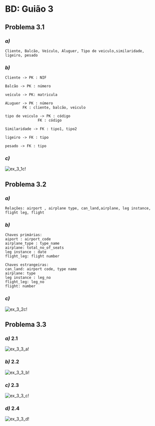# BD: Guião 3


## ​Problema 3.1
 
### *a)*

```
Cliente, Balcão, Veículo, Aluguer, Tipo de veiculo,similaridade, ligeiro, pesado
```


### *b)* 

```
Cliente -> PK : NIF

Balcão -> PK : número

veículo -> PK: matricula

ALuguer -> PK : número
		FK : cliente, balcão, veiculo

tipo de veiculo -> PK : código
			   FK : código

Similaridade -> FK : tipo1, tipo2

ligeiro -> FK : tipo

pesado -> FK : tipo  

```


### *c)* 

![ex_3_1c!](ex_3_1c.jpg "AnImage")


## ​Problema 3.2

### *a)*

```
Relações: airport , airplane type, can_land,airplane, leg instance, flight leg, flight
```


### *b)* 

```
Chaves primárias: 
aiport : airport_code
airplane_type : type_name
airplane: total_no_of_seats
leg instance : date
flight_leg: flight number

Chaves estrangeiras:
can_land: airport code, type name
airplane: type
leg instance : leg_no
flight_leg: leg_no
flight: number

```


### *c)* 

![ex_3_2c!](ex_3_2c.jpg "AnImage")


## ​Problema 3.3


### *a)* 2.1

![ex_3_3_a!](ex_3_3a.jpg "AnImage")

### *b)* 2.2

![ex_3_3_b!](ex_3_3b.jpg "AnImage")

### *c)* 2.3

![ex_3_3_c!](ex_3_3c.jpg "AnImage")

### *d)* 2.4

![ex_3_3_d!](ex_3_3d.jpg "AnImage")